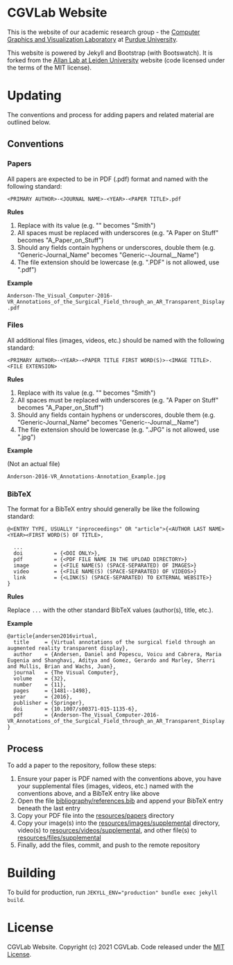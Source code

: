 # CGVLab Website

This is the website of our academic research group - the
[Computer Graphics and Visualization Laboratory](http://wiki.cs.purdue.edu/cgvlab/doku.php)
at [Purdue University](https://purdue.edu).

This website is powered by Jekyll and Bootstrap (with Bootswatch). It is forked
from the [Allan Lab at Leiden University](https://www.allanlab.org/) website
(code licensed under the terms of the MIT license).

# Updating

The conventions and process for adding papers and related material are outlined
below.

## Conventions

### Papers

All papers are expected to be in PDF (.pdf) format and named with the following
standard:

`<PRIMARY AUTHOR>-<JOURNAL NAME>-<YEAR>-<PAPER TITLE>.pdf`

**Rules**

1. Replace <Text> with its value (e.g. "<PRIMARY AUTHOR>" becomes "Smith")
2. All spaces must be replaced with underscores (e.g. "A Paper on Stuff" becomes
   "A_Paper_on_Stuff")
3. Should any fields contain hyphens or underscores, double them (e.g.
   "Generic-Journal_Name" becomes "Generic--Journal\_\_Name")
4. The file extension should be lowercase (e.g. ".PDF" is not allowed, use
   ".pdf")

**Example**

`Anderson-The_Visual_Computer-2016-VR_Annotations_of_the_Surgical_Field_through_an_AR_Transparent_Display.pdf`

### Files

All additional files (images, videos, etc.) should be named with the following
standard:

`<PRIMARY AUTHOR>-<YEAR>-<PAPER TITLE FIRST WORD(S)>-<IMAGE TITLE>.<FILE EXTENSION>`

**Rules**

1. Replace <Text> with its value (e.g. "<PRIMARY AUTHOR>" becomes "Smith")
2. All spaces must be replaced with underscores (e.g. "A Paper on Stuff" becomes
   "A_Paper_on_Stuff")
3. Should any fields contain hyphens or underscores, double them (e.g.
   "Generic-Journal_Name" becomes "Generic--Journal\_\_Name")
4. The file extension should be lowercase (e.g. ".JPG" is not allowed, use
   ".jpg")

**Example**

(Not an actual file)

`Anderson-2016-VR_Annotations-Annotation_Example.jpg`

### BibTeX

The format for a BibTeX entry should generally be like the following standard:

```
@<ENTRY TYPE, USUALLY "inproceedings" OR "article">{<AUTHOR LAST NAME><YEAR><FIRST WORD(S) OF TITLE>,

  ...
  doi          = {<DOI ONLY>},
  pdf          = {<PDF FILE NAME IN THE UPLOAD DIRECTORY>}
  image        = {<FILE NAME(S) (SPACE-SEPARATED) OF IMAGES>}
  video        = {<FILE NAME(S) (SPACE-SEPARATED) OF VIDEOS>}
  link         = {<LINK(S) (SPACE-SEPARATED) TO EXTERNAL WEBSITE>}
}
```

**Rules**

Replace `...` with the other standard BibTeX values (author(s), title, etc.).

**Example**

```
@article{andersen2016virtual,
  title     = {Virtual annotations of the surgical field through an augmented reality transparent display},
  author    = {Andersen, Daniel and Popescu, Voicu and Cabrera, Maria Eugenia and Shanghavi, Aditya and Gomez, Gerardo and Marley, Sherri and Mullis, Brian and Wachs, Juan},
  journal   = {The Visual Computer},
  volume    = {32},
  number    = {11},
  pages     = {1481--1498},
  year      = {2016},
  publisher = {Springer},
  doi       = {10.1007/s00371-015-1135-6},
  pdf       = {Anderson-The_Visual_Computer-2016-VR_Annotations_of_the_Surgical_Field_through_an_AR_Transparent_Display.pdf}
}
```

## Process

To add a paper to the repository, follow these steps:

1. Ensure your paper is PDF named with the conventions above, you have your
   supplemental files (images, videos, etc.) named with the conventions above,
   and a BibTeX entry like above
2. Open the file [bibliography/references.bib](./bibliography/references.bib)
   and append your BibTeX entry beneath the last entry
3. Copy your PDF file into the [resources/papers](./resources/papers) directory
4. Copy your image(s) into the
   [resources/images/supplemental](./resources/images/supplemental) directory,
   video(s) to [resources/videos/supplemental](./resources/videos/supplemental),
   and other file(s) to
   [resources/files/supplemental](./resources/files/supplemental)
5. Finally, add the files, commit, and push to the remote repository

# Building

To build for production, run `JEKYLL_ENV="production" bundle exec jekyll build`.

# License

CGVLab Website. Copyright (c) 2021 CGVLab. Code released under the
[MIT License](./LICENSE).
